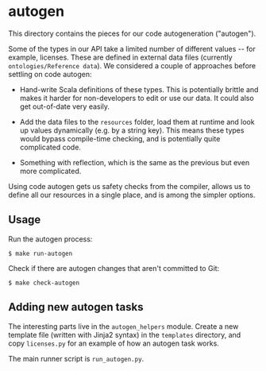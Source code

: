 # autogen

This directory contains the pieces for our code autogeneration ("autogen").

Some of the types in our API take a limited number of different values -- for example, licenses.
These are defined in external data files (currently `ontologies/Reference data`).
We considered a couple of approaches before settling on code autogen:

*   Hand-write Scala definitions of these types.
    This is potentially brittle and makes it harder for non-developers to edit or use our data.
    It could also get out-of-date very easily.

*   Add the data files to the `resources` folder, load them at runtime and look up values dynamically (e.g. by a string key).
    This means these types would bypass compile-time checking, and is potentially quite complicated code.

*   Something with reflection, which is the same as the previous but even more complicated.

Using code autogen gets us safety checks from the compiler, allows us to define all our resources in a single place, and is among the simpler options.

## Usage

Run the autogen process:

```console
$ make run-autogen
```

Check if there are autogen changes that aren't committed to Git:

```console
$ make check-autogen
```

## Adding new autogen tasks

The interesting parts live in the `autogen_helpers` module.
Create a new template file (written with Jinja2 syntax) in the `templates` directory, and copy `licenses.py` for an example of how an autogen task works.

The main runner script is `run_autogen.py`.
